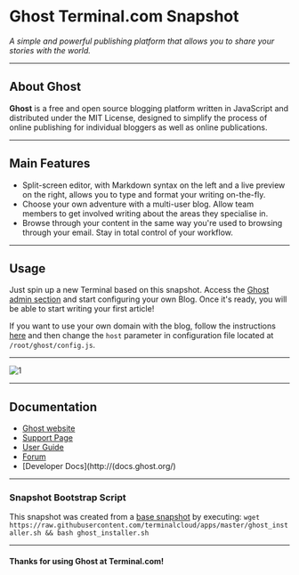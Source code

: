 # **Ghost** Terminal.com Snapshot

*A simple and powerful publishing platform that allows you to share your stories with the world.*

---

## About Ghost
**Ghost** is a free and open source blogging platform written in JavaScript and distributed under the MIT License, 
designed to simplify the process of online publishing for individual bloggers as well as online publications.

---

## Main Features

- Split-screen editor, with Markdown syntax on the left and a live preview on the right, allows you to type and format your writing on-the-fly.
- Choose your own adventure with a multi-user blog. Allow team members to get involved writing about the areas they specialise in.
- Browse through your content in the same way you're used to browsing through your email. Stay in total control of your workflow.


---

## Usage

Just spin up a new Terminal based on this snapshot. 
Access the [Ghost admin section](https://terminalservername-80.terminal.com/ghost) and start configuring your own Blog. 
Once it's ready, you will be able to start writing your first article!

If you want to use your own domain with the blog, follow the instructions [here](https://www.terminal.com/faq#cname) and 
then change the `host` parameter in configuration file located at `/root/ghost/config.js`.


---

![1](http://i.imgur.com/Yc4WPc0.png)

---

## Documentation

- [Ghost website](https://ghost.org/)
- [Support Page](http://support.ghost.org/)
- [User Guide](http://support.ghost.org/user-guide/)
- [Forum](https://ghost.org/forum/)
- [Developer Docs](http://(docs.ghost.org/)

---

### Snapshot Bootstrap Script

This snapshot was created from a [base snapshot](https://www.terminal.com/tiny/FzpHiTXG1K) by executing:
`wget https://raw.githubusercontent.com/terminalcloud/apps/master/ghost_installer.sh && bash ghost_installer.sh`

---

#### Thanks for using Ghost at Terminal.com!